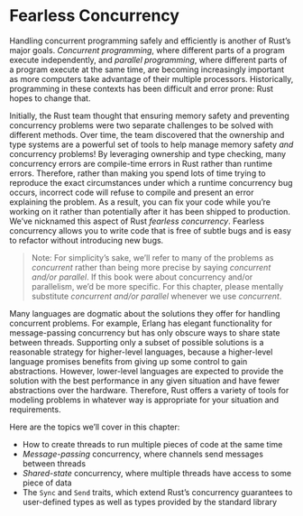 # Fearless Concurrency

Handling concurrent programming safely and efficiently is another of Rust’s
major goals. _Concurrent programming_, where different parts of a program
execute independently, and _parallel programming_, where different parts of a
program execute at the same time, are becoming increasingly important as more
computers take advantage of their multiple processors. Historically, programming
in these contexts has been difficult and error prone: Rust hopes to change that.

Initially, the Rust team thought that ensuring memory safety and preventing
concurrency problems were two separate challenges to be solved with different
methods. Over time, the team discovered that the ownership and type systems are
a powerful set of tools to help manage memory safety _and_ concurrency problems!
By leveraging ownership and type checking, many concurrency errors are
compile-time errors in Rust rather than runtime errors. Therefore, rather than
making you spend lots of time trying to reproduce the exact circumstances under
which a runtime concurrency bug occurs, incorrect code will refuse to compile
and present an error explaining the problem. As a result, you can fix your code
while you’re working on it rather than potentially after it has been shipped to
production. We’ve nicknamed this aspect of Rust _fearless_ _concurrency_.
Fearless concurrency allows you to write code that is free of subtle bugs and is
easy to refactor without introducing new bugs.

> Note: For simplicity’s sake, we’ll refer to many of the problems as
> _concurrent_ rather than being more precise by saying _concurrent and/or
> parallel_. If this book were about concurrency and/or parallelism, we’d be
> more specific. For this chapter, please mentally substitute _concurrent and/or
> parallel_ whenever we use _concurrent_.

Many languages are dogmatic about the solutions they offer for handling
concurrent problems. For example, Erlang has elegant functionality for
message-passing concurrency but has only obscure ways to share state between
threads. Supporting only a subset of possible solutions is a reasonable strategy
for higher-level languages, because a higher-level language promises benefits
from giving up some control to gain abstractions. However, lower-level languages
are expected to provide the solution with the best performance in any given
situation and have fewer abstractions over the hardware. Therefore, Rust offers
a variety of tools for modeling problems in whatever way is appropriate for your
situation and requirements.

Here are the topics we’ll cover in this chapter:

* How to create threads to run multiple pieces of code at the same time
* _Message-passing_ concurrency, where channels send messages between threads
* _Shared-state_ concurrency, where multiple threads have access to some piece
  of data
* The `Sync` and `Send` traits, which extend Rust’s concurrency guarantees to
  user-defined types as well as types provided by the standard library
